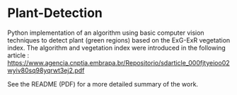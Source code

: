 # Plant-Detection
Python implementation of an algorithm using basic computer vision techniques to detect plant (green regions) based on the ExG-ExR vegetation index. The algorithm and vegetation index were introduced in the following article : https://www.agencia.cnptia.embrapa.br/Repositorio/sdarticle_000fjtyeioo02wyiv80sq98yqrwt3ej2.pdf

See the README (PDF) for a more detailed summary of the work.
